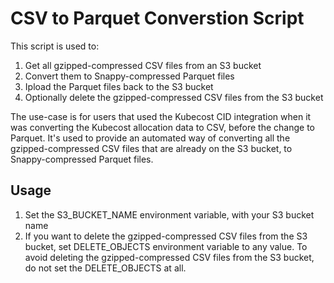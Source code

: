 
# CSV to Parquet Converstion Script

This script is used to:

1. Get all gzipped-compressed CSV files from an S3 bucket<br />
2. Convert them to Snappy-compressed Parquet files
3. Ipload the Parquet files back to the S3 bucket
4. Optionally delete the gzipped-compressed CSV files from the S3 bucket

The use-case is for users that used the Kubecost CID integration when it was converting the Kubecost allocation data to CSV, before the change to Parquet.
It's used to provide an automated way of converting all the gzipped-compressed CSV files that are already on the S3 bucket, to Snappy-compressed Parquet files.

## Usage

1. Set the S3_BUCKET_NAME environment variable, with your S3 bucket name
2. If you want to delete the gzipped-compressed CSV files from the S3 bucket, set DELETE_OBJECTS environment variable to any value.
To avoid deleting the gzipped-compressed CSV files from the S3 bucket, do not set the DELETE_OBJECTS at all.